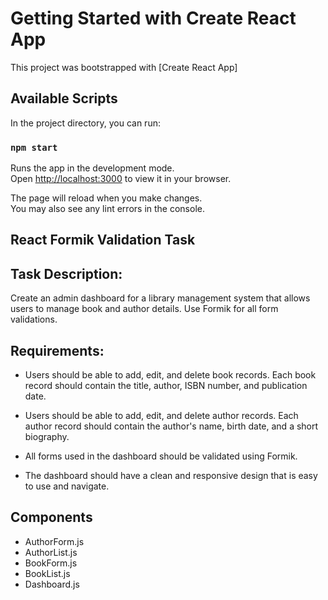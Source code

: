 # Getting Started with Create React App

This project was bootstrapped with [Create React App]

## Available Scripts

In the project directory, you can run:

### `npm start`

Runs the app in the development mode.\
Open [http://localhost:3000](http://localhost:3000) to view it in your browser.

The page will reload when you make changes.\
You may also see any lint errors in the console.

## React Formik Validation Task

## Task Description:

Create an admin dashboard for a library management system that allows users to manage book and author details. Use Formik for all form validations.

## Requirements:
- Users should be able to add, edit, and delete book records. Each book record should contain the title, author, ISBN number, and publication date.

- Users should be able to add, edit, and delete author records. Each author record should contain the author's name, birth date, and a short biography.

- All forms used in the dashboard should be validated using Formik.

- The dashboard should have a clean and responsive design that is easy to use and navigate.

## Components 

- AuthorForm.js
- AuthorList.js
- BookForm.js
- BookList.js
- Dashboard.js
